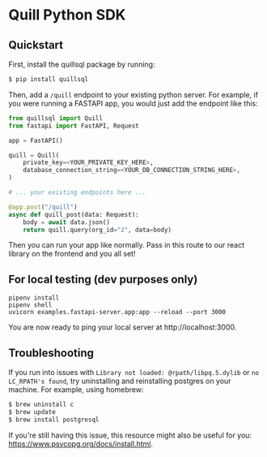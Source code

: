 # Quill Python SDK

## Quickstart

First, install the quillsql package by running:

```bash
$ pip install quillsql
```

Then, add a `/quill` endpoint to your existing python server. For example, if
you were running a FASTAPI app, you would just add the endpoint like this:

```python
from quillsql import Quill
from fastapi import FastAPI, Request

app = FastAPI()

quill = Quill(
    private_key=<YOUR_PRIVATE_KEY_HERE>,
    database_connection_string=<YOUR_DB_CONNECTION_STRING_HERE>,
)

# ... your existing endpoints here ...

@app.post("/quill")
async def quill_post(data: Request):
    body = await data.json()
    return quill.query(org_id="2", data=body)
```

Then you can run your app like normally. Pass in this route to our react library
on the frontend and you all set!

## For local testing (dev purposes only)

```
pipenv install
pipenv shell
uvicorn examples.fastapi-server.app:app --reload --port 3000
```

You are now ready to ping your local server at http://localhost:3000.

## Troubleshooting

If you run into issues with `Library not loaded: @rpath/libpq.5.dylib` or `no LC_RPATH's found`, try uninstalling and reinstalling postgres on your machine. For example, using homebrew:

```bash
$ brew uninstall c
$ brew update
$ brew install postgresql
```

If you're still having this issue, this resource might also be useful for you: https://www.psycopg.org/docs/install.html.
